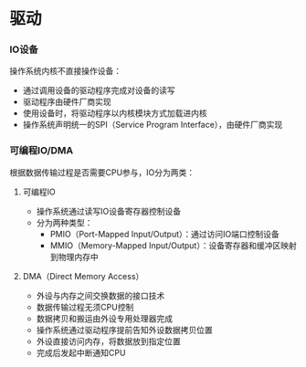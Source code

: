 # 驱动

### IO设备

操作系统内核不直接操作设备：
- 通过调用设备的驱动程序完成对设备的读写
- 驱动程序由硬件厂商实现
- 使用设备时，将驱动程序以内核模块方式加载进内核
- 操作系统声明统一的SPI（Service Program Interface），由硬件厂商实现

### 可编程IO/DMA

根据数据传输过程是否需要CPU参与，IO分为两类：

1. 可编程IO
   - 操作系统通过读写IO设备寄存器控制设备
   - 分为两种类型：
     * PMIO（Port-Mapped Input/Output）：通过访问IO端口控制设备
     * MMIO（Memory-Mapped Input/Output）：设备寄存器和缓冲区映射到物理内存中

2. DMA（Direct Memory Access）
   - 外设与内存之间交换数据的接口技术
   - 数据传输过程无须CPU控制
   - 数据拷贝和搬运由外设专用处理器完成
   - 操作系统通过驱动程序提前告知外设数据拷贝位置
   - 外设直接访问内存，将数据放到指定位置
   - 完成后发起中断通知CPU

